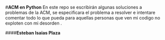 #**ACM en Python**
En este repo se escribirán algunas soluciones a problemas de la ACM, se especificara el problema a resolver e intentare comentar todo lo que pueda para aquellas personas que ven mi codigo no exploten con mi desorden .


####**Esteban Isaias Plaza**